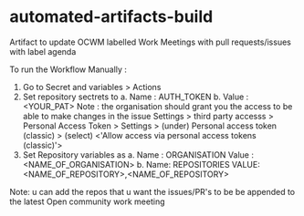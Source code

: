 # automated-artifacts-build
Artifact to update OCWM labelled Work Meetings with pull requests/issues with label agenda

To run the Workflow Manually :
1. Go to Secret and variables > Actions 
2. Set repository sectrets to 
a.  Name : AUTH_TOKEN 
b.  Value : <YOUR_PAT>
Note : the organisation should grant you the access to be able to make changes in the issue 
Settings > third party accesss >  Personal Access Token > Settings > (under) Personal access token (classic) > (select) <'Allow access via personal access tokens (classic)'>
3. Set Repository variables as 
a.  Name : ORGANISATION
    Value : <NAME_OF_ORGANISATION>
b.  Name: REPOSITORIES
    VALUE: <NAME_OF_REPOSITORY>,<NAME_OF_REPOSITORY>

Note: u can add the repos that u want the issues/PR's to be be appended to the latest Open community work meeting

